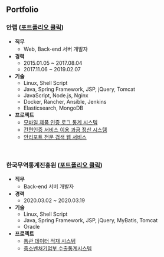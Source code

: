 ## Portfolio
### 안랩 ([포트폴리오 클릭](https://github.com/becleverksh/portfolio/blob/master/ahnlab/README.md))
* **직무** 
    - Web, Back-end 서버 개발자
* **경력**
    - 2015.01.05 ~ 2017.08.04
    - 2017.11.06 ~ 2019.02.07
* **기술**
    - Linux, Shell Script
    - Java, Spring Framework, JSP, jQuery, Tomcat
    - JavaScript, Node.js, Nginx
    - Docker, Rancher, Ansible, Jenkins
    - Elasticsearch, MongoDB
* **프로젝트**
    - [모바일 제품 인증 로그 통계 시스템](https://github.com/becleverksh/portfolio/blob/master/ahnlab/201501-201512-ahnlab-1.md)
    - [간편인증 서비스 이용 과금 정산 시스템](https://github.com/becleverksh/portfolio/blob/master/ahnlab/201510-201512-ahnlab-2.md)
    - [안리포트 전문 검색 웹 서비스](https://github.com/becleverksh/portfolio/blob/master/ahnlab/201601-201902-ahnlab-3.md)
  
<br>

### 한국무역통계진흥원 ([포트폴리오 클릭](https://github.com/becleverksh/portfolio/blob/master/ktspi/README.md))
* **직무** 
    - Back-end 서버 개발자
* **경력**
    - 2020.03.02 ~ 2020.03.19
* **기술**
    - Linux, Shell Script
    - Java, Spring Framework, JSP, jQuery, MyBatis, Tomcat
    - Oracle
* **프로젝트**
    - [통관 데이터 적재 시스템](https://github.com/becleverksh/portfolio/blob/master/ktspi/202003-202103-ktspi-1.md)
    - [중소벤처기업부 수출통계시스템](https://github.com/becleverksh/portfolio/blob/master/ktspi/202004-202103-ktspi-2.md)

<br>
